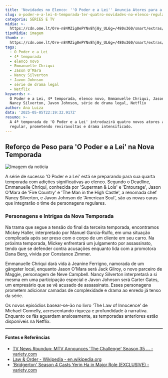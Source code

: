 ```yaml
---
title: 'Novidades no Elenco: ''O Poder e a Lei'' Anuncia Atores para a 4ª Temporada'
slug: o-poder-e-a-lei-4-temporada-ter-quatro-novidades-no-elenco-regular
categoria: SÉRIES E TV
midia: >-
  https://cdn.ome.lt/Ore-n84MZig0ePYNv8hj8y_UL6g=/480x360/smart/extras/conteudos/Design_sem_nome_-_2025-05-05T184209.351.png
tipoMidia: imagem
thumb: >-
  https://cdn.ome.lt/Ore-n84MZig0ePYNv8hj8y_UL6g=/480x360/smart/extras/conteudos/Design_sem_nome_-_2025-05-05T184209.351.png
tags:
  - O Poder e a Lei
  - 4ª temporada
  - elenco novo
  - Emmanuelle Chriqui
  - Jason O’Mara
  - Nancy Silverton
  - Javon Johnson
  - série de drama legal
  - Netflix
keywords: >-
  O Poder e a Lei, 4ª temporada, elenco novo, Emmanuelle Chriqui, Jason O’Mara,
  Nancy Silverton, Javon Johnson, série de drama legal, Netflix
author: Ana Luiza
data: '2025-05-05T22:19:32.917Z'
resumo: >-
  A 4ª temporada de 'O Poder e a Lei' introduzirá quatro novos atores ao elenco
  regular, prometendo reviravoltas e drama intensificado.
---
```


## Reforço de Peso para 'O Poder e a Lei' na Nova Temporada

![Imagem da notícia](https://cdn.ome.lt/k-EdsSQLU1S5VHGn_ZOF2PjsaOw=/fit-in/837x500/smart/uploads/conteudo/fotos/Design_sem_nome_-_2025-05-05T184209.351.png)

A série de sucesso 'O Poder e a Lei' está se preparando para sua quarta temporada com adições significativas ao elenco. Segundo o Deadline, Emmanuelle Chriqui, conhecida por 'Superman & Lois' e 'Entourage', Jason O’Mara de 'Fire Country' e 'The Man in the High Castle', a renomada chef Nancy Silverton, e Javon Johnson de 'American Soul', são as novas caras que integrarão o time de personagens regulares.

### Personagens e Intrigas da Nova Temporada

Na trama que segue a tensão do final da terceira temporada, encontramos Mickey Haller, interpretado por Manuel Garcia-Rulfo, em uma situação complicada após ser preso com o corpo de um cliente em seu carro. Na próxima temporada, Mickey enfrentará um julgamento por assassinato, tendo que se defender contra acusações enquanto lida com a promotora Dana Berg, vivida por Constance Zimmer.

Emmanuelle Chriqui dará vida à Jeanine Ferrigno, namorada de um gângster local, enquanto Jason O'Mara será Jack Gilroy, o novo parceiro de Maggie, personagem de Neve Campbell. Nancy Silverton interpretará a si mesma em uma participação especial e Javon Johnson será Carter Gates, um empresário que se vê acusado de assassinato. Esses personagens prometem adicionar camadas de complexidade e drama ao enredo já tenso da série.

Os novos episódios basear-se-ão no livro 'The Law of Innocence' de Michael Connelly, acrescentando riqueza e profundidade à narrativa. Enquanto os fãs aguardam ansiosamente, as temporadas anteriores estão disponíveis na Netflix.

---

#### Fontes e Referências

- [TV News Roundup: MTV Announces 'The Challenge' Season 35 ... - variety.com](https://variety.com/2020/tv/news/mtv-the-challenge-total-madness-season-35-cast-1203524370/)
- [Law & Order - Wikipedia - en.wikipedia.org](https://en.wikipedia.org/wiki/Law_%26_Order)
- ['Bridgerton' Season 4 Casts Yerin Ha in Major Role (EXCLUSIVE) - variety.com](https://variety.com/2024/tv/news/bridgerton-season-4-cast-yerin-ha-sophie-1236107871/)
